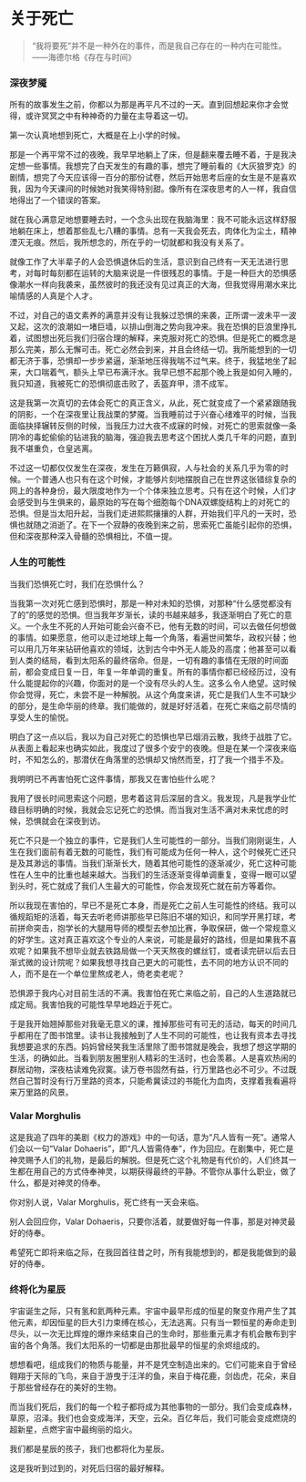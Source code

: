 # 关于死亡

> “我将要死”并不是一种外在的事件，而是我自己存在的一种内在可能性。
——海德尔格《存在与时间》

### 深夜梦魇

所有的故事发生之前，你都以为那是再平凡不过的一天。直到回想起来你才会觉得，或许冥冥之中有种神奇的力量在主导着这一切。

第一次认真地想到死亡，大概是在上小学的时候。

那是一个再平常不过的夜晚，我早早地躺上了床，但是翻来覆去睡不着，于是我决定想一些事情。我想完了白天发生的有趣的事，想完了睡前看的《大灰狼罗克》的剧情，想完了今天应该得一百分的那份试卷，然后开始思考后座的女生是不是喜欢我，因为今天课间的时候她对我笑得特别甜。像所有在深夜思考的人一样，我自信地得出了一个错误的答案。

就在我心满意足地想要睡去时，一个念头出现在我脑海里：我不可能永远这样舒服地躺在床上，想着那些乱七八糟的事情。总有一天我会死去，肉体化为尘土，精神湮灭无痕。然后，我所想念的，所在乎的一切就都和我没有关系了。

就像工作了大半辈子的人会恐惧退休后的生活，意识到自己终有一天无法进行思考，对每时每刻都在运转的大脑来说是一件很残忍的事情。于是一种巨大的恐惧感像潮水一样向我袭来，虽然彼时的我还没有见过真正的大海，但我觉得用潮水来比喻情感的人真是个人才。

不过，对自己的语文素养的满意并没有让我躲过恐惧的来袭，正所谓一波未平一波又起，这次的浪潮如一堵巨墙，以排山倒海之势向我冲来。我在恐惧的巨浪里挣扎着，试图想出死后我们归宿合理的解释，来克服对死亡的恐惧。但是死亡的概念是那么完美，那么无懈可击。死亡必然会到来，并且会终结一切。我所能想到的一切都无济于事，恐惧却一步步紧逼，渐渐地压得我喘不过气来。终于，我猛地坐了起来，大口喘着气，额头上早已布满汗水。我早已想不起那个晚上我是如何入睡的，我只知道，我被死亡的恐惧彻底击败了，丢盔弃甲，溃不成军。

这是我第一次真切的去体会死亡的真正含义，从此，死亡就变成了一个紧紧跟随我的阴影，一个在深夜里让我战栗的梦魇。当我睡前过于兴奋心绪难平的时候，当我面临抉择辗转反侧的时候，当我压力过大夜不成寐的时候，对死亡的思索就像一条阴冷的毒蛇偷偷的钻进我的脑海，强迫我去思考这个困扰人类几千年的问题，直到我不堪重负，仓皇逃离。

不过这一切都仅仅发生在深夜，发生在万籁俱寂，人与社会的关系几乎为零的时候。一个普通人也只有在这个时候，才能够片刻地摆脱自己在世界这张错综复杂的网上的各种身份，最大限度地作为一个个体来独立思考。只有在这个时候，人们才会感受到与生俱来的，最原始的写在每个细胞每个DNA双螺旋结构上的对死亡的恐惧。但是当太阳升起，当我们走进熙熙攘攘的人群，开始我们平凡的一天时，恐惧也就随之消逝了。在下一个寂静的夜晚到来之前，思索死亡虽能引起你的恐惧，但和深夜那种深入骨髓的恐惧相比，不值一提。

### 人生的可能性

当我们恐惧死亡时，我们在恐惧什么？

当我第一次对死亡感到恐惧时，那是一种对未知的恐惧，对那种“什么感觉都没有了的”的感觉的恐惧。但当我年岁渐长，读的书越来越多，我逐渐明白了死亡的意义。一个永生不死的人开始可能会兴奋不已，他有无数的时间，可以去做任何想做的事情。如果愿意，他可以走过地球上每一个角落，看遍世间繁华，政权兴替；他可以用几万年来钻研他喜欢的领域，达到古今中外无人能及的高度；他甚至可以看到人类的结局，看到太阳系的最终宿命。但是，一切有趣的事情在无限的时间面前，都会变成日复一日，年复一年单调的重复。所有的事情你都已经经历过，没有什么能提起你的兴趣，你面对的是一个没有尽头的人生。这多么令人绝望。这时候你会觉得，死亡，未尝不是一种解脱。从这个角度来讲，死亡是我们人生不可缺少的部分，是生命华丽的终章。我们能做的，就是好好活着，在死亡来临之前尽情的享受人生的愉悦。

明白了这一点以后，我以为自己对死亡的恐惧也早已烟消云散，我终于战胜了它。从表面上看起来也确实如此，我度过了很多个安宁的夜晚。但是在某一个深夜来临时，不知怎么的，那潜伏在角落里的恐惧却又悄然而至，打了我一个措手不及。

我明明已不再害怕死亡这件事情，那我又在害怕些什么呢？

我用了很长时间思索这个问题，思考着这背后深层的含义。我发现，凡是我学业忙碌目标明确的时候，我就会忘记死亡的恐惧。而当我对生活不满对未来忧虑的时候，恐惧就会在深夜到访。

死亡不只是一个独立的事件，它是我们人生可能性的一部分。当我们刚刚诞生，人生在我们面前有着无数的可能性，我们有可能成为任何一种人，这个时候死亡还只是及其渺远的事情。当我们渐渐长大，随着其他可能性的逐渐减少，死亡这种可能性在人生中的比重也越来越大。当我们的生活逐渐变得单调重复，变得一眼可以望到头时，死亡就成了我们人生最大的可能性，你会发现死亡就在前方等着你。

所以我现在害怕的，早已不是死亡本身，而是死亡之前人生可能性的终结。我可以循规蹈矩的活着，每天去听老师讲那些早已陈旧不堪的知识，和同学开黑打球，考前拼命突击，抱学长的大腿用导师的模型去参加比赛，争取保研，做一个常规意义的好学生。这对真正喜欢这个专业的人来说，可能是最好的路线，但是如果我不喜欢呢？如果我不想毕业就去铁路局做一个天天熬夜的螺丝钉，或者读完研以后去日渐式微的设计院呢？如果我想寻找自己更大的可能性，去不同的地方认识不同的人，而不是在一个单位里熬成老人，倚老卖老呢？

恐惧源于我内心对目前生活的不满。我害怕在死亡来临之前，自己的人生道路就已成定局。我害怕我的可能性早早地趋近于死亡。

于是我开始翘掉那些对我毫无意义的课，推掉那些可有可无的活动，每天的时间几乎都用在了图书馆里。读书让我接触到了人生不同的可能性，也让我有资本去寻找我想要追求的东西。妈妈曾经笑我生活里除了图书馆就是晚会，我想了想这学期的生活，的确如此。当看到朋友圈里别人精彩的生活时，也会羡慕。人是喜欢热闹的群居动物，深夜枯读难免寂寞。读万卷书固然有益，行万里路也必不可少。不过既然自己暂时没有行万里路的资本，只能希冀读过的书能化为血肉，支撑着我看遍将来万里路的风景。

### Valar Morghulis

这是我追了四年的美剧《权力的游戏》中的一句话，意为“凡人皆有一死”。通常人们会以一句“Valar Dohaeris”，即“凡人皆需侍奉”，作为回应。在剧集中，死亡是神灵赐予人们的礼物，是最后的解脱。但是死亡这个礼物是有代价的，人们终其一生都在用自己的方式侍奉神灵，以期获得最终的平静。不管你从事什么职业，做了什么，都是对神灵的侍奉。

你对别人说，Valar Morghulis，死亡终有一天会来临。

别人会回应你，Valar Dohaeris，只要你活着，就要做好每一件事，那是对神灵最好的侍奉。

希望死亡即将来临之际，在我回首往昔之时，所有我能想到的，都是我能做到的最好的侍奉。

### 终将化为星辰

宇宙诞生之际，只有氢和氦两种元素。宇宙中最早形成的恒星的聚变作用产生了其他元素，却因恒星的巨大引力束缚在核心，无法逃离。只有当一颗恒星的寿命走到尽头，以一次无比辉煌的爆炸来结束自己的生命时，那些重元素才有机会散布到宇宙的各个角落。我们太阳系的一切都是由那批最早的恒星的余烬组成的。

想想看吧，组成我们的物质与能量，并不是凭空制造出来的。它们可能来自于曾经翱翔于天际的飞鸟，来自于游曳于汪洋的鱼，来自于梅花鹿，剑齿虎，花朵，来自于那些曾经存在的美好的生物。

而当我们死后，我们的每一个粒子都将成为其他事物的一部分。我们会变成森林，草原，沼泽。我们也会变成海洋，天空，云朵。百亿年后，我们可能会变成燃烧的超新星，点燃宇宙中最绚丽的焰火。

我们都是星辰的孩子，我们也都将化为星辰。

这是我听到过到的，对死后归宿的最好解释。

